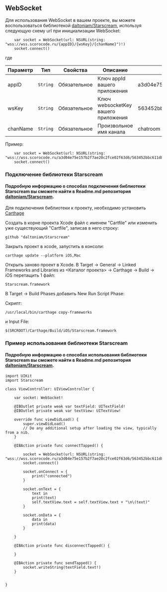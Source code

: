<a name="WebSocket"></a>

## WebSocket

Для использования WebSocket в вашем проекте, вы можете воспользоваться библиотекой [daltoniam/Starscream](https://github.com/daltoniam/Starscream), используя следующую схему url при инициализации WebSocket: 

```
    var socket = WebSocket(url: NSURL(string: "wss://wss.scorocode.ru/{appID}/{wsKey}/{chanName}")!)
    socket.connect()
```
где

| Параметр | Тип | Свойства | Описание | Пример значения |
| --- | --- | --- | --- | --- | 
| appID | <code>String</code> | Обязательное | Ключ appId вашего приложения | a3d04e75e157b2f7ae20c2fce02f63d6 |
| wsKey | <code>String</code> | Обязательное | Ключ websocketKey вашего приложения | 563452bbc611d8106d5da767365897de |
| chanName | <code>String</code> | Обязательное | Произвольное имя канала | chatroom |

Пример:
```
    var socket = WebSocket(url: NSURL(string: "wss://wss.scorocode.ru/a3d04e75e157b2f7ae20c2fce02f63d6/563452bbc611d8106d5da767365897de/chatroom")!)
    socket.connect()
```

### Подключение библиотеки Starscream

#### Подробную информацию о способах подключения библиотеки Starscream вы сможете найти в Readme.md репозитория [daltoniam/Starscream](https://github.com/daltoniam/Starscream).


Для подключения библиотеки к проекту, необходимо установить [Carthage](https://github.com/Carthage/Carthage)
 
Cоздать в корне проекта Xcode файл с именем "Cartfile" или изменить уже существующий "Cartfile", записав в него строку:

```
github "daltoniam/Starscream"
```

Закрыть проект в xcode, запустить в консоли:
```
carthage update --platform iOS,Mac
```

Открыть заново проект в Xcode. В Target -> General -> Linked Frameworks and Libraries из <Каталог проекта> -> Carthage -> Build -> iOS перетащить 1 файл:
```
Starscream.framework
```

В Target -> Build Phases добавить New Run Script Phase:

Скрипт:
```
/usr/local/bin/carthage copy-frameworks
```

и Input File:
```
$(SRCROOT)/Carthage/Build/iOS/Starscream.framework
```

### Пример использования библиотеки Starscream

#### Подробную информацию о способах испольования библиотеки Starscream вы сможете найти в Readme.md репозитория [daltoniam/Starscream](https://github.com/daltoniam/Starscream).

```
import UIKit
import Starscream

class ViewController: UIViewController {
    
    var socket: WebSocket!

    @IBOutlet private weak var textField: UITextField!
    @IBOutlet private weak var textView: UITextView!
    
    override func viewDidLoad() {
        super.viewDidLoad()
        // Do any additional setup after loading the view, typically from a nib.
    }

    @IBAction private func connectTapped() {
        
        socket = WebSocket(url: NSURL(string: "wss://wss.scorocode.ru/a3d04e75e157b2f7ae20c2fce02f63d6/563452bbc611d8106d5da767365897de/chatroom")!)
        socket.connect()
        
        socket.onConnect = {
            print("connected")
        }
        
        socket.onText = {
            text in
            print(text)
            self.textView.text = self.textView.text + "\n\(text)"
        }
        
        socket.onData = {
            data in
            print(data)
        }
        
    }
    
    @IBAction private func disconnectTapped() {
        
    }
    
    @IBAction private func sendTapped() {
        socket.writeString(textField.text!)
    }
    

}
```